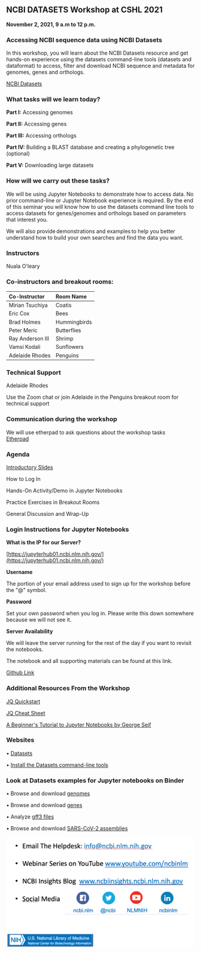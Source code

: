 ## NCBI DATASETS Workshop at CSHL 2021

**November 2, 2021, 9 a.m to 12 p.m.**

### Accessing NCBI sequence data using NCBI Datasets

In this workshop, you will learn about the NCBI Datasets resource and get hands-on experience using the datasets command-line tools (datasets and dataformat) to access, filter and download NCBI sequence and metadata for genomes, genes and orthologs.  

[NCBI Datasets ](https://www.ncbi.nlm.nih.gov/datasets/)

### What tasks will we learn today?

**Part I:** Accessing genomes

**Part II:** Accessing genes 

**Part III:** Accessing orthologs

**Part IV:** Building a BLAST database and creating a phylogenetic tree (optional)

**Part V:** Downloading large datasets

### How will we carry out these tasks? 

We will be using Jupyter Notebooks to demonstrate how to access data. No prior command-line or Jupyter Notebook experience is required. By the end of this seminar you will know how to use the datasets command line tools to access datasets for genes/genomes and orthologs based on parameters that interest you. 

We will also provide demonstrations and examples to help you better understand how to build your own searches and find the data you want. 


### Instructors

Nuala O'leary

### Co-instructors and breakout rooms:

| **Co-Instructor**| **Room Name** | 
| :-------------   | :------------ |    
| Mirian Tsuchiya  | Coatis        |
| Eric Cox         | Bees          |
| Brad Holmes      | Hummingbirds  |
| Peter	Meric      | Butterflies   |
| Ray Anderson III | Shrimp        |
| Vamsi	Kodali     | Sunflowers    |
| Adelaide Rhodes  | Penguins      |

### Technical Support

Adelaide Rhodes

Use the Zoom chat or join Adelaide in the Penguins breakout room for technical support

### Communication during the workshop

We will use etherpad to ask questions about the workshop tasks  
[Etherpad ](https://etherpad.wikimedia.org/p/CSHL_Datasets_Workshop_2021)

### Agenda

[Introductory Slides ](https://github.com/ncbi/datasets/blob/workshop-cshl-2021/training/cshl-2021/CSHL_workshop_intro.pdf)


How to Log In

Hands-On Activity/Demo in Jupyter Notebooks

Practice Exercises in Breakout Rooms

General Discussion and Wrap-Up


### Login Instructions for Jupyter Notebooks

**What is the IP for our Server?**

[https://jupyterhub01.ncbi.nlm.nih.gov/](https://jupyterhub01.ncbi.nlm.nih.gov/)

**Username**

The portion of your email address used to sign up for the workshop before the "@" symbol.

**Password**

Set your own password when you log in. Please write this down somewhere because we will not see it.

**Server Availability**

We will leave the server running for the rest of the day if you want to revisit the notebooks.

The notebook and all supporting materials can be found at this link.

[Github Link](https://github.com/ncbi/datasets/tree/workshop-cshl-2021/training/cshl-2021/)



### Additional Resources From the Workshop

[JQ Quickstart](https://www.ncbi.nlm.nih.gov/datasets/docs/v1/reference-docs/jq-cheatsheet/)

[JQ Cheat Sheet](https://github.com/ncbi/datasets/blob/workshop-cshl-2021/training/cshl-2021/jq_cheatsheet.md)

[A Beginner's  Tutorial to Jupyter Notebooks by George Seif](https://towardsdatascience.com/a-beginners-tutorial-to-jupyter-notebooks-1b2f8705888a)

### Websites

•	[Datasets](https://www.ncbi.nlm.nih.gov/datasets/)  

• [Install the Datasets command-line tools](https://www.ncbi.nlm.nih.gov/datasets/docs/v1/quickstarts/command-line-tools/)

### Look at Datasets examples for Jupyter notebooks on Binder

•	Browse and download [genomes](https://mybinder.org/v2/gh/ncbi/datasets/master?filepath=examples/jupyter/ncbi-datasets-pylib/ncbi-datasets-assembly.ipynb)

•	Browse and download [genes](https://mybinder.org/v2/gh/ncbi/datasets/master?filepath=examples/jupyter/ncbi-datasets-pylib/ncbi-datasets-gene.ipynb)

•	Analyze [gff3 files](https://mybinder.org/v2/gh/ncbi/datasets/master?filepath=examples/jupyter/ncbi-datasets-pylib/ncbi-datasets-gff3.ipynb)

•	Browse and download [SARS-CoV-2 assemblies](https://mybinder.org/v2/gh/ncbi/datasets/master?filepath=examples/jupyter/ncbi-datasets-pylib/ncbi-datasets-virus.ipynb)






![How To Get Help](./how_to_get_help.png)

